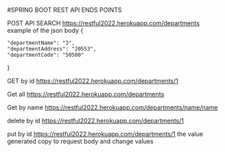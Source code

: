 #SPRING BOOT REST API ENDS POINTS

POST API SEARCH https://restful2022.herokuapp.com/departments example  of the json body {

	"departmentName": "3",
	"departmentAddress": "20553",
	"departmentCode": "50500"
}


GET by id https://restful2022.herokuapp.com/departments/1

Get all https://restful2022.herokuapp.com/departments

Get by name  https://restful2022.herokuapp.com/departments/name/name

delete by id https://restful2022.herokuapp.com/departments/1

put by id https://restful2022.herokuapp.com/departments/1 the value generated copy to request body and change values
